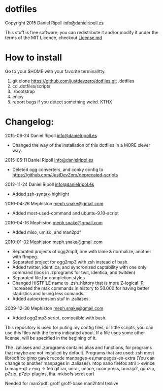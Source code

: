 # dotfiles

Copyright 2015 Daniel Ripoll <info@danielripoll.es>

This stuff is free software; you can redistribute it and/or modify
it under the terms of the MIT Licence, checkout [License.md](https://github.com/JustDevZero/dotfiles/blob/master/License.md)

# How to install

Go to your $HOME with your favorite terminal/tty.

1. git clone https://github.com/justdevzero/dotfiles.git .dotfiles
2. cd .dotfiles/scripts
3. ./bootstrap
4. enjoy
5. report bugs if you detect something weird. KTHX


# Changelog:

2015-09-24 Daniel Ripoll <info@danielripoll.es>
 * Changed the way of the installation of this dotfiles in a MORE clever way.

2015-05:11 Daniel Ripoll  <info@danielripol.es>

 * Deleted ogg converters, and conky config to https://github.com/JustDevZero/deprecated-scripts

2012-11-24  Daniel Ripoll  <info@danielripol.es>

 * Added zsh-syntax-highlight


2010-04-26  Mephiston  <meph.snake@gmail.com>

 * Added most-used-command and ubuntu-9.10-script

2010-04-16  Mephiston  <meph.snake@gmail.com>

 * Added miso, umiso, and man2pdf

2010-01-02  Mephiston  <meph.snake@gmail.com>

 * Separated projects of ogg2mp3, one with lame & normalize, another with ffmpeg.
 * Separated project for ogg2mp3 with zsh instead of bash.
 * Added twitter, identi.ca, and syncronized captability with one only command (look in .zprograms for twit, identica, and twitden)
 * Separated file for completion styles
 * Changed HISTFILE name to .zsh_history that is more Z-logical :P, increased the max commands in history to 50.000 for having better stadistics and losing less comands.
 * Added autoextension stuf in .zaliases.


2009-12-30  Mephiston  <meph.snake@gmail.com>

 * Added ogg2mp3 script, compatible with bash.

This repository is used for puting my config files, or little scripts, you can use this files with the terms indicated about.
If a file uses some other license, will be specified in the begining of it.

The .zaliases and .zprograms contains alias and functions, for programs that maybe are not installed by default.
Programs that are used:
zsh
most
libreoffice
gimp
gawk
recode
manpages-es,manpages-es-extra (You can change to another manpages in .zaliases).
htop
nano
firefox
atril > evince
lximage-qt > eog -> feh
git
rar, unrar, unace, ncompress, bunzip2, gunzip, p7zip, p7zip-plugins, lha.
mkisofs
scrot
curl

Needed for man2pdf:
groff
groff-base
man2html
texlive
